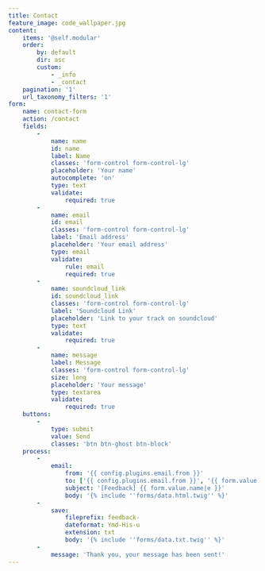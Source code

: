 ```yaml
---
title: Contact
feature_image: code_wallpaper.jpg
content:
    items: '@self.modular'
    order:
        by: default
        dir: asc
        custom:
            - _info
            - _contact
    pagination: '1'
    url_taxonomy_filters: '1'
form:
    name: contact-form
    action: /contact
    fields:
        -
            name: name
            id: name
            label: Name
            classes: 'form-control form-control-lg'
            placeholder: 'Your name'
            autocomplete: 'on'
            type: text
            validate:
                required: true
        -
            name: email
            id: email
            classes: 'form-control form-control-lg'
            label: 'Email address'
            placeholder: 'Your email address'
            type: email
            validate:
                rule: email
                required: true
        -
            name: soundcloud_link
            id: soundcloud_link
            classes: 'form-control form-control-lg'
            label: 'Soundcloud Link'
            placeholder: 'Link to your track on soundcloud'
            type: text
            validate:
                required: true
        -
            name: message
            label: Message
            classes: 'form-control form-control-lg'
            size: long
            placeholder: 'Your message'
            type: textarea
            validate:
                required: true
    buttons:
        -
            type: submit
            value: Send
            classes: 'btn btn-ghost btn-block'
    process:
        -
            email:
                from: '{{ config.plugins.email.from }}'
                to: ['{{ config.plugins.email.from }}', '{{ form.value.email }}']
                subject: '[Feedback] {{ form.value.name|e }}'
                body: '{% include ''forms/data.html.twig'' %}'
        -
            save:
                fileprefix: feedback-
                dateformat: Ymd-His-u
                extension: txt
                body: '{% include ''forms/data.txt.twig'' %}'
        -
            message: 'Thank you, your message has been sent!'
---
```


